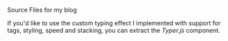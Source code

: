 Source Files for my blog

If you'd like to use the custom typing effect I implemented with support for tags, styling, speed and stacking, you can extract the
_Typer.js_ component.
